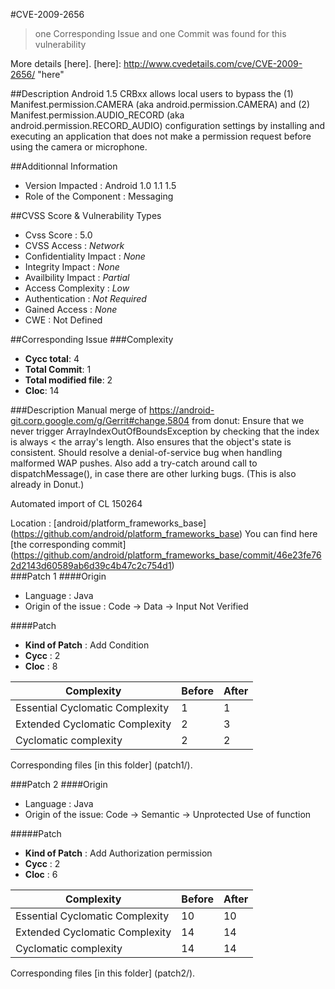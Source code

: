 #CVE-2009-2656
>one Corresponding Issue and one Commit was found for this vulnerability

More details [here].
[here]: http://www.cvedetails.com/cve/CVE-2009-2656/ "here"

##Description
Android 1.5 CRBxx allows local users to bypass the (1) Manifest.permission.CAMERA (aka android.permission.CAMERA) and (2) Manifest.permission.AUDIO_RECORD (aka android.permission.RECORD_AUDIO) configuration settings by installing and executing an application that does not make a permission request before using the camera or microphone.		

##Additionnal Information
* Version Impacted : Android 1.0 1.1 1.5
* Role of the Component : Messaging

##CVSS Score & Vulnerability Types
* Cvss Score : 5.0
* CVSS Access : *Network*
* Confidentiality Impact : *None*
* Integrity Impact : *None*
* Availbility Impact : *Partial*
* Access Complexity : *Low*
* Authentication : *Not Required*
* Gained Access : *None*
* CWE : Not Defined

##Corresponding Issue
###Complexity
* **Cycc total**: 4
* **Total Commit**: 1
* **Total modified file**: 2
* **Cloc**: 14


###Description
Manual merge of https://android-git.corp.google.com/g/Gerrit#change,5804 from donut:
  Ensure that we never trigger ArrayIndexOutOfBoundsException by checking that
  the index is always < the array's length. Also ensures that the object's
  state is consistent. Should resolve a denial-of-service bug when handling
  malformed WAP pushes.
  Also add a try-catch around call to dispatchMessage(), in case there are other lurking bugs.  (This is also already in Donut.)

Automated import of CL 150264

Location : [android/platform_frameworks_base] (https://github.com/android/platform_frameworks_base)
You can find here [the corresponding commit] (https://github.com/android/platform_frameworks_base/commit/46e23fe762d2143d60589ab6d39c4b47c2c754d1)  
###Patch 1 
####Origin
* Language : Java
* Origin of the issue : Code -> Data -> Input Not Verified

####Patch
* **Kind of Patch** : Add Condition
* **Cycc** : 2
* **Cloc** : 8

|  Complexity | Before | After |
|---------------------------------|--------|-------|
| Essential Cyclomatic Complexity |    1    |    1   |
| Extended Cyclomatic Complexity  |     2   |   3    |
| Cyclomatic complexity           |     2   |  2     |

Corresponding files [in this folder] (patch1/).

###Patch 2
####Origin
* Language : Java
* Origin of the issue: Code -> Semantic -> Unprotected Use of function

#####Patch
  * **Kind of Patch** : Add Authorization permission
  * **Cycc** : 2
  * **Cloc** : 6
  
  |  Complexity | Before | After |
  |---------------------------------|--------|-------|
  | Essential Cyclomatic Complexity |    10    |    10   |
  | Extended Cyclomatic Complexity  |     14   |   14    |
  | Cyclomatic complexity           |     14   |  14     |
Corresponding files [in this folder] (patch2/).

